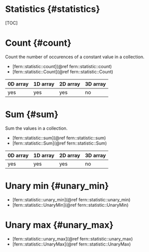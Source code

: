 Statistics {#statistics}
==========

[TOC]


Count {#count}
=====
Count the number of occurences of a constant value in a collection.

- [fern::statistic::count](@ref fern::statistic::count)
- [fern::statistic::Count](@ref fern::statistic::Count)

0D array | 1D array | 2D array | 3D array
-------- | -------- | -------- | --------
yes      | yes      | yes      | no


Sum {#sum}
===
Sum the values in a collection.

- [fern::statistic::sum](@ref fern::statistic::sum)
- [fern::statistic::Sum](@ref fern::statistic::Sum)

0D array | 1D array | 2D array | 3D array
-------- | -------- | -------- | --------
yes      | yes      | yes      | no


Unary min {#unary_min}
=========

- [fern::statistic::unary_min](@ref fern::statistic::unary_min)
- [fern::statistic::UnaryMin](@ref fern::statistic::UnaryMin)


Unary max {#unary_max}
=========

- [fern::statistic::unary_max](@ref fern::statistic::unary_max)
- [fern::statistic::UnaryMax](@ref fern::statistic::UnaryMax)
